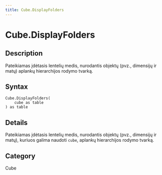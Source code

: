 ```yaml
---
title: Cube.DisplayFolders
---
```


# Cube.DisplayFolders


## Description

Pateikiamas įdėtasis lentelių medis, nurodantis objektų (pvz., dimensijų ir matų) aplankų hierarchijos rodymo tvarką.


## Syntax

```powerquery
Cube.DisplayFolders(
    cube as table
) as table
```


## Details

Pateikiamas įdėtasis lentelių medis, nurodantis objektų (pvz., dimensijų ir matų), kuriuos galima naudoti <code>cube</code>, aplankų hierarchijos rodymo tvarką.



## Category
Cube
